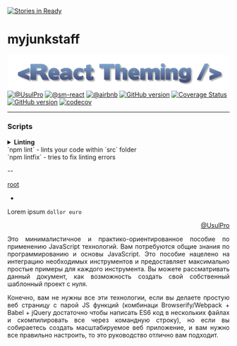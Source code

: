 [![Stories in Ready](https://badge.waffle.io/UsulPro/myjunkstaff.png?label=ready&title=Ready)](https://waffle.io/UsulPro/myjunkstaff?utm_source=badge)
# myjunkstaff
[<img src="docs/doc/logoReact-theming.png" align="right" class="logo"/>](docs/doc/)
[![@UsulPro](https://img.shields.io/badge/github-UsulPro-blue.svg)](https://github.com/UsulPro)
[![@sm-react](https://img.shields.io/badge/github-smARTLight-red.svg)](https://github.com/sm-react)
[![@airbnb](https://img.shields.io/badge/code%20style-Airbnb-brightgreen.svg)](https://github.com/airbnb/javascript)
[![GitHub version](https://badge.fury.io/gh/sm-react%2Freact-smart-textarea.svg)](https://badge.fury.io/gh/sm-react%2Freact-smart-textarea)
[![Coverage Status](https://coveralls.io/repos/github/sm-react/react-smart-textarea/badge.svg?branch=master)](https://coveralls.io/github/sm-react/react-smart-textarea?branch=master)
[![GitHub version](https://badge.fury.io/gh/sm-react%2Freact-smart-textarea.svg)](https://badge.fury.io/gh/sm-react%2Freact-smart-textarea)
[![codecov](https://codecov.io/gh/sm-react/react-smart-textarea/branch/master/graph/badge.svg)](https://codecov.io/gh/sm-react/react-smart-textarea)

---

### Scripts

<details width="300">
  <summary>
  <b>Linting</b> <br> `npm lint` - lints your code within `src` folder <br> `npm lintfix` - tries to fix linting errors <br>
    
    

  </summary>

![@UsulPro](<div>Hello<div>)]

## bages examples
---
[![npm package](https://img.shields.io/npm/v/material-ui.svg?style=flat-square)](https://www.npmjs.org/package/material-ui)
[![Build Status](https://travis-ci.org/callemall/material-ui.svg?branch=master)](https://travis-ci.org/callemall/material-ui)
[![Gitter](https://img.shields.io/badge/gitter-join%20chat-f81a65.svg?style=flat-square)](https://gitter.im/callemall/material-ui?utm_source=badge&utm_medium=badge&utm_campaign=pr-badge&utm_content=badge)
[![Coverage Status](https://coveralls.io/repos/github/callemall/material-ui/badge.svg?branch=master)](https://coveralls.io/github/callemall/material-ui?branch=master)

[![PeerDependencies](https://img.shields.io/david/peer/callemall/material-ui.svg?style=flat-square)](https://david-dm.org/callemall/material-ui#info=peerDependencies&view=list)
[![Dependencies](https://img.shields.io/david/callemall/material-ui.svg?style=flat-square)](https://david-dm.org/callemall/material-ui)
[![DevDependencies](https://img.shields.io/david/dev/callemall/material-ui.svg?style=flat-square)](https://david-dm.org/callemall/material-ui#info=devDependencies&view=list)

## some more

 [![Build Status](https://travis-ci.org/kadirahq/react-storybook.svg?branch=master)](https://travis-ci.org/kadirahq/react-storybook) [![npm version](https://badge.fury.io/js/%40kadira%2Fstorybook.svg)](https://badge.fury.io/js/%40kadira%2Fstorybook) [![Storybook Slack](https://storybooks-slackin.herokuapp.com/badge.svg)](https://storybooks-slackin.herokuapp.com/)
 [![npm downloads](https://img.shields.io/npm/dm/react-scrollbar.svg?style=flat-square)](https://www.npmjs.org/package/react-scrollbar)
 
</details>

--

[root](./)

-

<p>
Lorem ipsum <code>dollor euro</code>
</p>

<div align="right"><a href="https://twitter.com/UsulPro">@UsulPro</a></div>

<p align="justify">
Это минималистичное и практико-ориентированное пособие по применению JavaScript технологий. Вам потребуются общие знания по программированию и основы JavaScript. Это пособие нацелено на интеграцию необходимых инструментов и предоставляет максимально простые примеры для каждого инструмента. Вы можете рассматривать данный документ, как возможность создать свой собственный шаблонный проект с нуля.
</p>
<p align="justify">
Конечно, вам не нужны все эти технологии, если вы делаете простую веб страницу с парой JS функций (комбинаци Browserify/Webpack + Babel + jQuery достаточно чтобы написать ES6 код в нескольких файлах и скомпилировать все через командную строку), но если вы собираетесь создать масштабируемое веб приложение, и вам нужно все правильно настроить, то это руководство отлично вам подходит.
</p>


